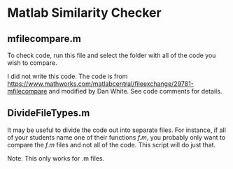 # Matlab Similarity Checker

## mfilecompare.m

To check code, run this file and select the folder with all of the code you wish to compare.

I did not write this code. The code is from https://www.mathworks.com/matlabcentral/fileexchange/29781-mfilecompare
 and modified by Dan White. See code comments for details.



## DivideFileTypes.m

It may be useful to divide the code out into separate files. For instance, if all of your students name one of their functions *f.m*, you probably only want to compare the *f.m* files and not all of the code. This script will do just that.

Note. This only works for .m files.
